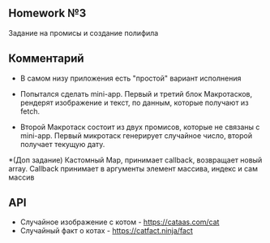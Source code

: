 ## Homework №3

  Задание на промисы и создание полифила

## Комментарий 

* В самом низу приложения есть "простой" вариант исполнения

* Попытался сделать mini-app.
  Первый и третий блок Макротасков, рендерят изображение и текст, по данным, которые получают из fetch.
  
* Второй Макротаск состоит из двух промисов, которые не связаны с mini-app.
  Первый микротаск генерирует случайное число, второй получает текущую дату.

*(Доп задание)
  Кастомный Map, принимает callback, возвращает новый array.
  Callback принимает в аргументы элемент массива, индекс и сам массив

## API

  * Случайное изображение с котом - https://cataas.com/cat
  * Случайный факт о котах - https://catfact.ninja/fact
